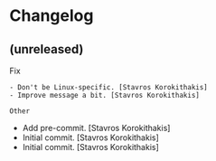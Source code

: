 Changelog
=========


(unreleased)
------------

Fix
~~~
- Don't be Linux-specific. [Stavros Korokithakis]
- Improve message a bit. [Stavros Korokithakis]

Other
~~~~~
- Add pre-commit. [Stavros Korokithakis]
- Initial commit. [Stavros Korokithakis]
- Initial commit. [Stavros Korokithakis]


